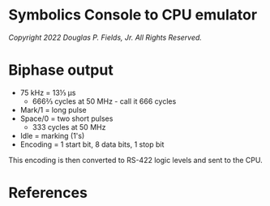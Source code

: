 # Symbolics Console to CPU emulator

*Copyright 2022 Douglas P. Fields, Jr. All Rights Reserved.*

# Biphase output

* 75 kHz = 13⅓ µs
  * 666⅔ cycles at 50 MHz - call it 666 cycles
* Mark/1 = long pulse
* Space/0 = two short pulses
  * 333 cycles at 50 MHz
* Idle = marking (1's)
* Encoding = 1 start bit, 8 data bits, 1 stop bit

This encoding is then converted to RS-422 logic levels and sent to the CPU.

# References